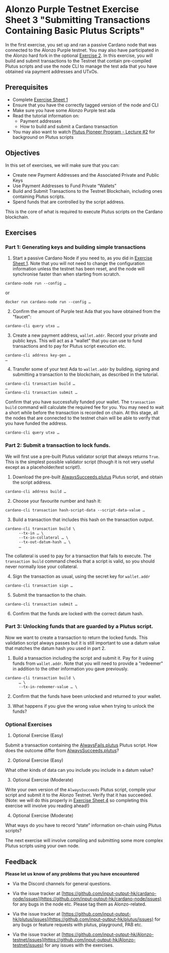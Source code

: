 # Alonzo Purple Testnet Exercise Sheet 3 "Submitting Transactions Containing Basic Plutus Scripts"

In the first exercise, you set up and ran a passive Cardano node that was connected to the Alonzo Purple testnet.  You may also have participated in the Alonzo hard fork in the optional [Exercise 2](2_Alonzo-purple-exercise-2.md).  In this exercise, you will build and submit transactions to the Testnet that contain pre-compiled Plutus scripts and use the node CLI to manage the test ada that you have obtained via payment addresses and UTxOs.

## Prerequisites

- Complete [Exercise Sheet 1](1_Alonzo-purple-exercise-1.md)
- Ensure that you have the correctly tagged version of the node and CLI
- Make sure you have some Alonzo Purple test ada
- Read the tutorial information on:
	- Payment addresses
	- How to build and submit a Cardano transaction
- You may also want to watch [Plutus Pioneer Program - Lecture #2](https://youtu.be/E5KRk5y9KjQ) for background on Plutus scripts

## Objectives

In this set of exercises, we will make sure that you can:

- Create new Payment Addresses and the Associated Private and Public Keys
- Use Payment Addresses to Fund Private “Wallets”
- Build and Submit Transactions to the Testnet Blockchain, including ones containing Plutus scripts.
- Spend funds that are controlled by the script address.

This is the core of what is required to execute Plutus scripts on the Cardano blockchain.

## Exercises
### Part 1: Generating keys and building simple transactions

1. Start a passive Cardano Node if you need to, as you did in [Exercise Sheet 1](1_Alonzo-purple-exercise-1.md).  Note that you will not need to change the configuration information unless the testnet has been reset, and the node will synchronise faster than when starting from scratch.

``cardano-node run --config …``

or 

``docker run cardano-node run --config …``


2.	Confirm the amount of Purple test Ada that you have obtained from the "faucet":

``cardano-cli query utxo …``

3.	Create a new payment address, `wallet.addr`.  Record your private and public keys. This will act as a “wallet” that you can use to fund transactions and to pay for Plutus script execution etc.

```
cardano-cli address key-gen …
…
```
4.	Transfer some of your test Ada to `wallet.addr` by building, signing and submitting a transaction to the blockchain, as described in the tutorial.

```
cardano-cli transaction build …
…
cardano-cli transaction submit …
```
Confirm that you have successfully funded your wallet.  The `transaction build` command will calculate the required fee for you.  You may need to wait a short while before the transaction is recorded on chain.  At this stage, all the nodes that are connected to the testnet chain will be able to verify that you have funded the address.

``cardano-cli query utxo …``


### Part 2:  Submit a transaction to lock funds.

We will first use a pre-built Plutus validator script that always returns `True`. This is the simplest possible validator script (though it is not very useful except as a placeholder/test script!).

1. Download the pre-built [AlwaysSucceeds.plutus](/resources/plutus-scripts/AlwaysSucceeds.plutus) Plutus script, and obtain the script address.

``
cardano-cli address build …
``

2. Choose your favourite number and hash it:

``
cardano-cli transaction hash-script-data --script-data-value …
``

3. Build a transaction that includes this hash on the transaction output.

```
cardano-cli transaction build \
      --tx-in … \
      --tx-in-collateral … \
      --tx-out-datum-hash … \
      …
```

The collateral is used to pay for a transaction that fails to execute.  The `transaction build` command checks that a script is valid, so you should never normally lose your collateral.


4. Sign the transaction as usual, using the secret key for `wallet.addr`

``
cardano-cli transaction sign …
``

5. Submit the transaction to the chain. 

``
cardano-cli transaction submit …
``

6. Confirm that the funds are locked with the correct datum hash.


### Part 3:  Unlocking funds that are guarded by a Plutus script.

Now we want to create a transaction to return the locked funds. This validation script always passes but it is still important to use a datum value that matches the datum hash you used in part 2.

1. Build a transaction including the script and submit it. Pay for it using funds from `wallet.addr`.  Note that you will need to provide a "redeemer" in addition to the other information you gave previously.

```
cardano-cli transaction build \
      … \
      --tx-in-redeemer-value … \
```

2. Confirm that the funds have been unlocked and returned to your wallet. 

3. What happens if you give the wrong value when trying to unlock the funds?


### Optional Exercises

1.	Optional Exercise (Easy)

Submit a transaction containing the [AlwaysFails.plutus](/resources/plutus-scripts/AlwaysFails.plutus) Plutus script.  How does the outcome differ from [AlwaysSucceeds.plutus](/resources/plutus-scripts/AlwaysSucceeds.plutus)?

2.	Optional Exercise (Easy)

What other kinds of data can you include you include in a datum value?

3.	Optional Exercise (Moderate)

Write your own version of the `AlwaysSucceeds` Plutus script, compile your script and submit it to the Alonzo Testnet.  Verify that it has succeeded.  (Note: we will do this properly in [Exercise Sheet 4](4_Alonzo-purple-exercise-4.md) so completing this exercise will involve you reading ahead!)

4.	Optional Exercise (Moderate)

What ways do you have to record “state” information on-chain using Plutus scripts?

The next exercise will involve compiling and submitting some more complex Plutus scripts using your own node.

## Feedback

**Please let us know of any problems that you have encountered**

- Via the Discord channels for general questions.

- Via the issue tracker at [https://github.com/input-output-hk/cardano-node/issues](https://github.com/input-output-hk/cardano-node/issues) for any bugs in the node etc.  Please tag them as Alonzo-related.

- Via the issue tracker at [https://github.com/input-output-hk/plutus/issues](https://github.com/input-output-hk/plutus/issues) for any bugs or feature requests with plutus, playground, PAB etc.

- Via the issue tracker at [https://github.com/input-output-hk/Alonzo-testnet/issues](https://github.com/input-output-hk/Alonzo-testnet/issues) for any issues with the exercises.

